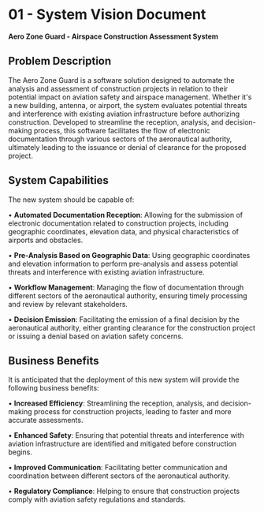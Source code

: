 # 01 - System Vision Document

**Aero Zone Guard - Airspace Construction Assessment System**

## Problem Description

The Aero Zone Guard is a software solution designed to automate the analysis and assessment of construction projects in relation to their potential impact on aviation safety and airspace management. Whether it's a new building, antenna, or airport, the system evaluates potential threats and interference with existing aviation infrastructure before authorizing construction. Developed to streamline the reception, analysis, and decision-making process, this software facilitates the flow of electronic documentation through various sectors of the aeronautical authority, ultimately leading to the issuance or denial of clearance for the proposed project.

## System Capabilities

The new system should be capable of:

• **Automated Documentation Reception**: Allowing for the submission of electronic documentation related to construction projects, including geographic coordinates, elevation data, and physical characteristics of airports and obstacles.

• **Pre-Analysis Based on Geographic Data**: Using geographic coordinates and elevation information to perform pre-analysis and assess potential threats and interference with existing aviation infrastructure.

• **Workflow Management**: Managing the flow of documentation through different sectors of the aeronautical authority, ensuring timely processing and review by relevant stakeholders.

• **Decision Emission**: Facilitating the emission of a final decision by the aeronautical authority, either granting clearance for the construction project or issuing a denial based on aviation safety concerns.

## Business Benefits

It is anticipated that the deployment of this new system will provide the following business benefits:

• **Increased Efficiency**: Streamlining the reception, analysis, and decision-making process for construction projects, leading to faster and more accurate assessments.

• **Enhanced Safety**: Ensuring that potential threats and interference with aviation infrastructure are identified and mitigated before construction begins.

• **Improved Communication**: Facilitating better communication and coordination between different sectors of the aeronautical authority.

• **Regulatory Compliance**: Helping to ensure that construction projects comply with aviation safety regulations and standards.
